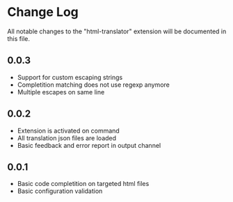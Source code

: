 # Change Log

All notable changes to the "html-translator" extension will be documented in this file.

<!-- Check [Keep a Changelog](http://keepachangelog.com/) for recommendations on how to structure this file. -->

## 0.0.3

* Support for custom escaping strings
* Completition matching does not use regexp anymore
* Multiple escapes on same line

## 0.0.2

* Extension is activated on command
* All translation json files are loaded
* Basic feedback and error report in output channel

## 0.0.1

* Basic code completition on targeted html files
* Basic configuration validation